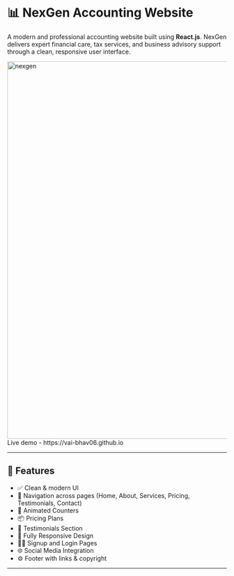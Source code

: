 # 📊 NexGen Accounting Website

A modern and professional accounting website built using **React.js**. NexGen delivers expert financial care, tax services, and business advisory support through a clean, responsive user interface.

<img width="1897" height="867" alt="nexgen" src="https://github.com/user-attachments/assets/b632efed-bc6b-4b9f-928d-5fce0f8d7245" />
Live demo - https://vai-bhav06.github.io

---

## 🚀 Features

- ✅ Clean & modern UI
- 🔀 Navigation across pages (Home, About, Services, Pricing, Testimonials, Contact)
- 🧮 Animated Counters
- 📦 Pricing Plans
- 💬 Testimonials Section
- 📱 Fully Responsive Design
- 🧑‍💼 Signup and Login Pages
- 🌐 Social Media Integration
- ⚙️ Footer with links & copyright

---



